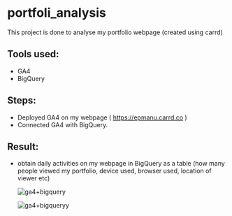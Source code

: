 # portfoli_analysis

This project is done to analyse my portfolio webpage (created using carrd)



## Tools used:

 - GA4
 - BigQuery

## Steps:

 - Deployed GA4 on my webpage ( https://epmanu.carrd.co )
 - Connected GA4 with BigQuery.

## Result:

 - obtain daily activities on my webpage in BigQuery as a table (how many people viewed my portfolio, device used, browser used, location of viewer etc)

   
   ![ga4+bigquery](https://github.com/epmanu185/portfoli_analysis/assets/144469882/8b18dd21-90b6-47e7-9c29-f899f29bc024)


   ![ga4+bigqueryy](https://github.com/epmanu185/portfoli_analysis/assets/144469882/d99e4d32-c12f-4562-bf93-8f8ab7576167)


   

